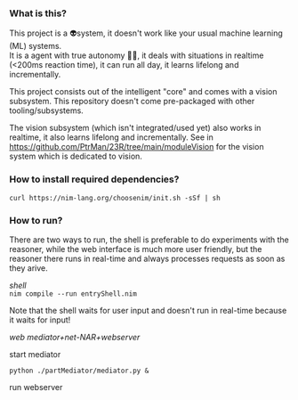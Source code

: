 ### What is this?

This project is a :alien:system, it doesn't work like your usual machine learning (ML) systems. <br />
It is a agent with true autonomy :robot:🧠, it deals with situations in realtime (<200ms reaction time), it can run all day, it learns lifelong and incrementally.

This project consists out of the intelligent "core" and comes with a vision subsystem. This repository doesn't come pre-packaged with other tooling/subsystems.

The vision subsystem (which isn't integrated/used yet) also works in realtime, it also learns lifelong and incrementally. See in https://github.com/PtrMan/23R/tree/main/moduleVision for the vision system which is dedicated to vision.

### How to install required dependencies?

```curl https://nim-lang.org/choosenim/init.sh -sSf | sh```

### How to run?

There are two ways to run, the shell is preferable to do experiments with the reasoner, while the web interface is much more user friendly, but the reasoner there runs in real-time and always processes requests as soon as they arive.

*shell* <br />
```nim compile --run entryShell.nim``` <br />

Note that the shell waits for user input and doesn't run in real-time because it waits for input!

*web mediator+net-NAR+webserver* <br />

start mediator

    python ./partMediator/mediator.py &

run webserver

    node ./partUiServer/a.js &

run net-NAR

    nim compile --threads:on --run entryNetUdpClient.nim



### Wait! I care about theory!

This system is a implementation of a non-axiomatic reasoning system. It comes with some additions on top of the NARS-theory which are inspired by relational-frame theory.

### Wait! Why doesn't this come pre-packaged with 'batteries included' like Python or a webbrowser etc.?

To keep this project/repository simple as in keep-it-small-stupid (KISS).
